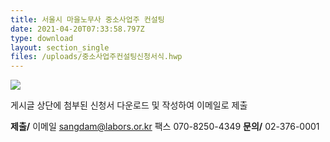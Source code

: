 ```yaml
---
title: 서울시 마을노무사 중소사업주 컨설팅
date: 2021-04-20T07:33:58.797Z
type: download
layout: section_single
files: /uploads/중소사업주컨설팅신청서식.hwp
---
```

![ ](/uploads/a4_마을노무사.jpg " ")

게시글 상단에 첨부된 신청서 다운로드 및 작성하여 이메일로 제출

**제출/**  이메일 sangdam@labors.or.kr  팩스 070-8250-4349
**문의/**  02-376-0001